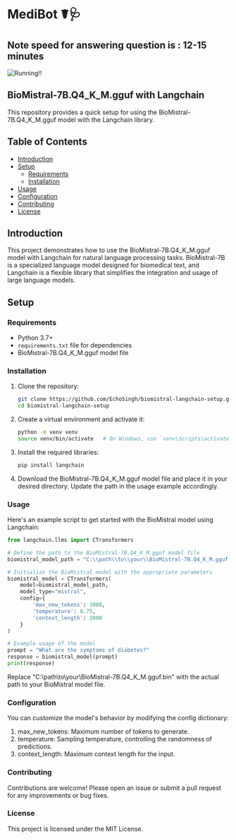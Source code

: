 # MediBot ☤🩺
## Note speed for answering question is : 12-15 minutes
![Running!!](https://github.com/aditya26062003/MediBot/blob/main/Screenshot%20(4).png)

## BioMistral-7B.Q4_K_M.gguf with Langchain

This repository provides a quick setup for using the BioMistral-7B.Q4_K_M.gguf model with the Langchain library.

## Table of Contents
- [Introduction](#introduction)
- [Setup](#setup)
  - [Requirements](#requirements)
  - [Installation](#installation)
- [Usage](#usage)
- [Configuration](#configuration)
- [Contributing](#contributing)
- [License](#license)

## Introduction

This project demonstrates how to use the BioMistral-7B.Q4_K_M.gguf model with Langchain for natural language processing tasks. BioMistral-7B is a specialized language model designed for biomedical text, and Langchain is a flexible library that simplifies the integration and usage of large language models.

## Setup

### Requirements

- Python 3.7+
- `requirements.txt` file for dependencies
- BioMistral-7B.Q4_K_M.gguf model file

### Installation

1. Clone the repository:
   ```bash
   git clone https://github.com/EchoSingh/biomistral-langchain-setup.git
   cd biomistral-langchain-setup
   ```
2. Create a virtual environment and activate it:
   ```bash
   python -m venv venv
   source venv/bin/activate   # On Windows, use `venv\Scripts\activate`
   ```
3. Install the required libraries:
   ```bash
   pip install langchain
   ```
4. Download the BioMistral-7B.Q4_K_M.gguf model file and place it in your desired directory. Update the path in the usage example accordingly.

### Usage
Here's an example script to get started with the BioMistral model using Langchain:
```python
from langchain.llms import CTransformers

# Define the path to the BioMistral-7B.Q4_K_M.gguf model file
biomistral_model_path = "C:\\path\\to\\your\\BioMistral-7B.Q4_K_M.gguf.bin"

# Initialize the BioMistral model with the appropriate parameters
biomistral_model = CTransformers(
    model=biomistral_model_path,
    model_type="mistral",
    config={
        'max_new_tokens': 1000,
        'temperature': 0.75,
        'context_length': 2000
    }
)

# Example usage of the model
prompt = "What are the symptoms of diabetes?"
response = biomistral_model(prompt)
print(response)
```
Replace "C:\\path\\to\\your\\BioMistral-7B.Q4_K_M.gguf.bin" with the actual path to your BioMistral model file.


### Configuration
You can customize the model's behavior by modifying the config dictionary:

1. max_new_tokens: Maximum number of tokens to generate.
2. temperature: Sampling temperature, controlling the randomness of predictions.
3. context_length: Maximum context length for the input.

### Contributing
Contributions are welcome! Please open an issue or submit a pull request for any improvements or bug fixes.

### License
This project is licensed under the MIT License. 

